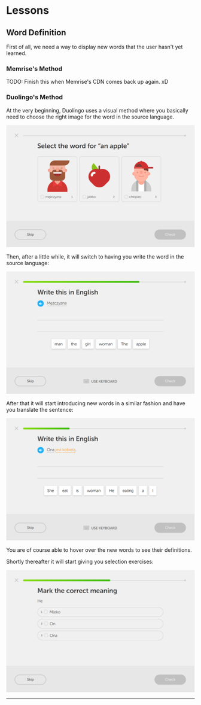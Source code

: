 # Lessons

## Word Definition

First of all, we need a way to display new words that the user hasn't yet learned.

### Memrise's Method

TODO: Finish this when Memrise's CDN comes back up again. xD

### Duolingo's Method

At the very beginning, Duolingo uses a visual method where you basically need to choose the right image for the word in the source language.

![word definition](notes-images/duolingo-select-the-image.png)

Then, after a little while, it will switch to having you write the word in the source language:

![word definition](notes-images/duolingo-write-this-word.png)

After that it will start introducing new words in a similar fashion and have you translate the sentence:

![word definition](notes-images/duolingo-write-this-sentence-new-words.png)

You are of course able to hover over the new words to see their definitions.

Shortly thereafter it will start giving you selection exercises:

![word definition](notes-images/duolingo-select-the-correct-translation.png)

--------
